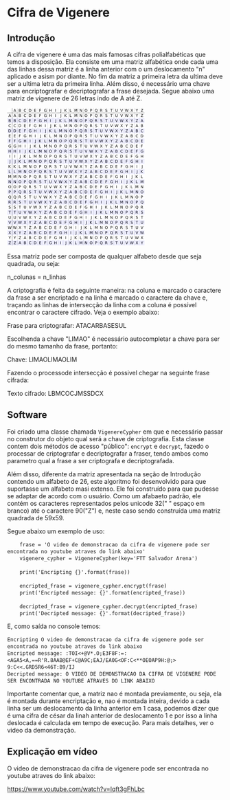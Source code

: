 # Cifra de Vigenere

## Introdução

A cifra de vigenere é uma das mais famosas cifras polialfabéticas que temos a disposição. Ela consiste em uma matriz alfabética onde cada uma das linhas dessa matriz é a linha anterior com o um deslocamento "n" aplicado e asism por diante. No fim da matriz a primeira letra da ultima deve ser a ultima letra da primeira linha. Além disso, é necessário uma chave para encriptografar e decriptografar a frase desejada. Segue abaixo uma matriz de vigenere de 26 letras indo de A até Z.

![Matriz de vigenere](matriz.png)

Essa matriz pode ser composta de qualquer alfabeto desde que seja quadrada, ou seja:

n_colunas = n_linhas

A criptografia é feita da seguinte maneira: na coluna e marcado o caractere da frase a ser encriptado e na linha é marcado o caractere da chave e, traçando as linhas de intersecção da linha com a coluna é possível encontrar o caractere cifrado. Veja o exemplo abaixo:

Frase para criptografar: ATACARBASESUL 

Escolhenda a chave "LIMAO" é necessário autocompletar a chave para ser do mesmo tamanho da frase, portanto:

Chave: LIMAOLIMAOLIM

Fazendo o processode intersecção é possivel chegar na seguinte frase cifrada:

Texto cifrado: 	LBMCOCJMSSDCX

## Software

Foi criado uma classe chamada `VigenereCypher` em que e necessário passar no construtor do objeto qual será a chave de criptografia. Esta classe contem dois métodos de acesso "público": `encrypt` e `decrypt`, fazedo o processar de criptografar e decriptografar a fraser, tendo ambos como parametro qual a frase a ser criptografa e decriptografada.

Além disso, diferente da matriz apresentada na seção de Introdução contendo um alfabeto de 26, este algoritmo foi desenvolvido para que suportasse um alfabeto masi extenso. Ele foi construído para que pudesse se adaptar de acordo com o usuário. Como um afabaeto padrão, ele contém os caracteres representados pelos unicode 32(" " espaço em branco) até o caractere 90("Z") e, neste caso sendo construída uma matriz quadrada de 59x59.

Segue abaixo um exemplo de uso:
```
    frase = 'O video de demonstracao da cifra de vigenere pode ser encontrada no youtube atraves do link abaixo'
    vigenere_cypher = VigenereCypher(key='FTT Salvador Arena')

    print('Encripting {}'.format(frase))

    encripted_frase = vigenere_cypher.encrypt(frase)
    print('Encripted message: {}'.format(encripted_frase))

    decripted_frase = vigenere_cypher.decrypt(encripted_frase)
    print('Decripted message: {}'.format(decripted_frase))
```

E, como saída no console temos:

```
Encripting O video de demonstracao da cifra de vigenere pode ser encontrada no youtube atraves do link abaixo
Encripted message: :TOI<+@V*.O;E3F8F:=:<AGA5<A,==R'R.8AAB@EF+C@A9C;EAJ/EA0G<OF:C<**OEOAP9H:@;> 9:C<<.GRD5R6<46T:B9/IJ
Decripted message: O VIDEO DE DEMONSTRACAO DA CIFRA DE VIGENERE PODE SER ENCONTRADA NO YOUTUBE ATRAVES DO LINK ABAIXO
```

Importante comentar que, a matriz nao é montada previamente, ou seja, ela é montada durante encriptação e, nao é montada inteira, devido a cada linha ser um deslocamento da linha anterior em 1 casa, podemos dizer que é uma cifra de césar da linah anterior de deslocamento 1 e por isso a linha deslocada é calculada em tempo de execução. Para mais detalhes, ver o video da demonstração.

## Explicação em vídeo

O video de demonstracao da cifra de vigenere pode ser encontrada no youtube atraves do link abaixo: 

https://www.youtube.com/watch?v=Iqft3gFhLbc